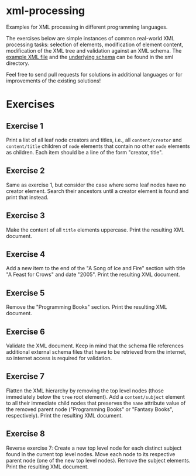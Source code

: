 # xml-processing

Examples for XML processing in different programming languages.

The exercises below are simple instances of common real-world XML processing
tasks: selection of elements, modification of element content, modification of
the XML tree and validation against an XML schema. The [example XML
file](xml/example.xml) and the [underlying schema](xml/gtr_dc.xsd) can be found
in the xml directory.

Feel free to send pull requests for solutions in additional languages or for
improvements of the existing solutions!

# Exercises

## Exercise 1

Print a list of all leaf node creators and titles, i.e., all `content/creator`
and `content/title` children of `node` elements that contain no other `node`
elements as children. Each item should be a line of the form "creator, title".

## Exercise 2

Same as exercise 1, but consider the case where some leaf nodes have no creator
element. Search their ancestors until a creator element is found and print that
instead.

## Exercise 3

Make the content of all `title` elements uppercase. Print the resulting XML
document.

## Exercise 4

Add a new item to the end of the "A Song of Ice and Fire" section with title "A
Feast for Crows" and date "2005". Print the resulting XML document.

## Exercise 5

Remove the "Programming Books" section. Print the resulting XML document.

## Exercise 6

Validate the XML document. Keep in mind that the schema file references
additional external schema files that have to be retrieved from the internet, so
internet access is required for validation.

## Exercise 7

Flatten the XML hierarchy by removing the top level nodes (those immediately
below the `tree` root element). Add a `content/subject` element to all their
immediate child nodes that preserves the `name` attribute value of the removed
parent node ("Programming Books" or "Fantasy Books", respectively). Print the
resulting XML document.

## Exercise 8

Reverse exercise 7: Create a new top level node for each distinct subject found
in the current top level nodes. Move each node to its respective parent node
(one of the new top level nodes). Remove the subject elements. Print the
resulting XML document.

